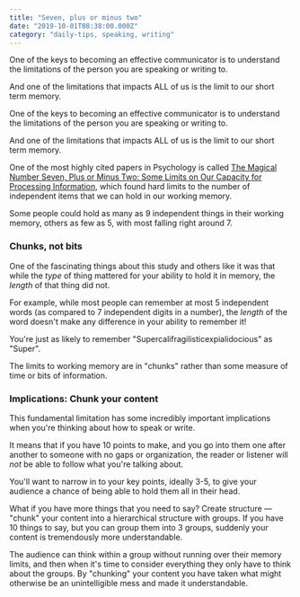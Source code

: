 ```yaml
---
title: "Seven, plus or minus two"
date: "2019-10-01T08:38:00.000Z"
category: "daily-tips, speaking, writing"
---
```


One of the keys to becoming an effective communicator is to understand the limitations of the person you are speaking or writing to.

And one of the limitations that impacts ALL of us is the limit to our short term memory.

<!-- more -->

One of the keys to becoming an effective communicator is to understand the limitations of the person you are speaking or writing to.

And one of the limitations that impacts ALL of us is the limit to our short term memory.

One of the most highly cited papers in Psychology is called [The Magical Number Seven, Plus or Minus Two: Some Limits on Our Capacity for Processing Information](https://en.wikipedia.org/wiki/The_Magical_Number_Seven,_Plus_or_Minus_Two), which found hard limits to the number of independent items that we can hold in our working memory.

Some people could hold as many as 9 independent things in their working memory, others as few as 5, with most falling right around 7.

### Chunks, not bits

One of the fascinating things about this study and others like it was that while the _type_ of thing mattered for your ability to hold it in memory, the _length_ of that thing did not.

For example, while most people can remember at most 5 independent words (as compared to 7 independent digits in a number), the _length_ of the word doesn't make any difference in your ability to remember it!

You're just as likely to remember "Supercalifragilisticexpialidocious" as "Super".

The limits to working memory are in "chunks" rather than some measure of time or bits of information.

### Implications: Chunk your content

This fundamental limitation has some incredibly important implications when you're thinking about how to speak or write.

It means that if you have 10 points to make, and you go into them one after another to someone with no gaps or organization, the reader or listener will _not_ be able to follow what you're talking about.

You'll want to narrow in to your key points, ideally 3-5, to give your audience a chance of being able to hold them all in their head.

What if you have more things that you need to say?  Create structure &mdash; "chunk" your content into a hierarchical structure with groups. If you have 10 things to say, but you can group them into 3 groups, suddenly your content is tremendously more understandable.

The audience can think within a group without running over their memory limits, and then when it's time to consider everything they only have to think about the groups. By "chunking" your content you have taken what might otherwise be an unintelligible mess and made it understandable.

